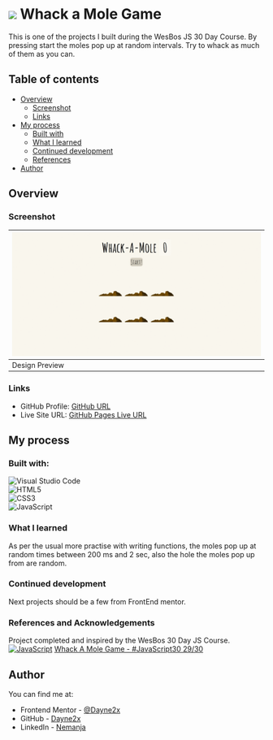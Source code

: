 # ![](https://img.shields.io/badge/JavaScript-323330?style=for-the-badge&logo=javascript&logoColor=F7DF1E) Whack a Mole Game

This is one of the projects I built during the WesBos JS 30 Day Course. By pressing start the moles pop up at random intervals. Try to whack as much of them
as you can.



## Table of contents

- [Overview](#overview)
  - [Screenshot](#screenshot)
  - [Links](#links)
- [My process](#my-process)
  - [Built with](#built-with)
  - [What I learned](#what-i-learned)
  - [Continued development](#continued-development)
  - [References](#references)
- [Author](#author)

## Overview

### Screenshot
| ![](./design/design.gif) 
| ------------------------------ |
| Design Preview                |

### Links

- GitHub Profile: [GitHub URL](https://github.com/Dayne2x)
- Live Site URL: [GitHub Pages Live URL](https://dayne2x.github.io/Whack-A-Mole-Game/)

## My process

### Built with:

![Visual Studio Code](https://img.shields.io/badge/Visual%20Studio%20Code-0078d7.svg?style=for-the-badge&logo=visual-studio-code&logoColor=white) <br>
![HTML5](https://img.shields.io/badge/html5-%23E34F26.svg?style=for-the-badge&logo=html5&logoColor=white) <br>
![CSS3](https://img.shields.io/badge/css3-%231572B6.svg?style=for-the-badge&logo=css3&logoColor=white) <br>
![JavaScript](https://img.shields.io/badge/javascript-%23323330.svg?style=for-the-badge&logo=javascript&logoColor=%23F7DF1E)


### What I learned

As per the usual more practise with writing functions, the moles pop up at random times between 200 ms and 2 sec, also the hole the moles pop up from are random.

### Continued development

Next projects should be a few from FrontEnd mentor.

### References and Acknowledgements

Project completed and inspired by the WesBos 30 Day JS Course. <br>
[![JavaScript](https://img.shields.io/badge/--F7DF1E?logo=javascript&logoColor=000)](https://www.javascript.com/)
[ Whack A Mole Game - #JavaScript30 29/30 ](https://www.youtube.com/watch?v=toNFfAaWghU)


## Author
You can find me at:

- Frontend Mentor - [@Dayne2x](https://www.frontendmentor.io/profile/Dayne2x)
- GitHub - [Dayne2x](https://github.com/Dayne2x)
- LinkedIn - [Nemanja](https://www.linkedin.com/in/nemanjadayne/)
